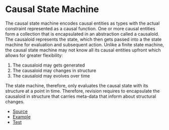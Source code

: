 [//]: # (---)

[//]: # (SPDX-License-Identifier: MIT)

[//]: # (---)

# Causal State Machine

The causal state machine encodes causal entities as types with the actual constraint represented as a causal function.
One or more causal entities form a collection that is encapsulated in an abstraction called a causaloid. The causaloid
represents the state, which then gets passed into a the state machine for evaluation and subsequent action.
Unlike a finite state machine, the causal state machine may not know all its causal entities
upfront which allows for greater flexibility:

1) The causaloid may gets generated
2) The causaloid may changes in structure
3) The causaloid may evolves over time

The state machine, therefore, only evaluates the causal state with its structure
at a point in time. Therefore, revision requires to encapsulate the causaloid in structure that
carries meta-data that inform about structural changes.

* [Source](https://github.com/deepcausality-rs/deep_causality/tree/main/deep_causality/src/csm)
* [Example](https://github.com/deepcausality-rs/deep_causality/tree/main/deep_causality/examples/csm)
* [Test](https://github.com/deepcausality-rs/deep_causality/tree/main/deep_causality/tests)
